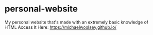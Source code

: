 # personal-website
My personal website that's made with an extremely basic knowledge of HTML
Access It Here: https://michaelwoolsey.github.io/
